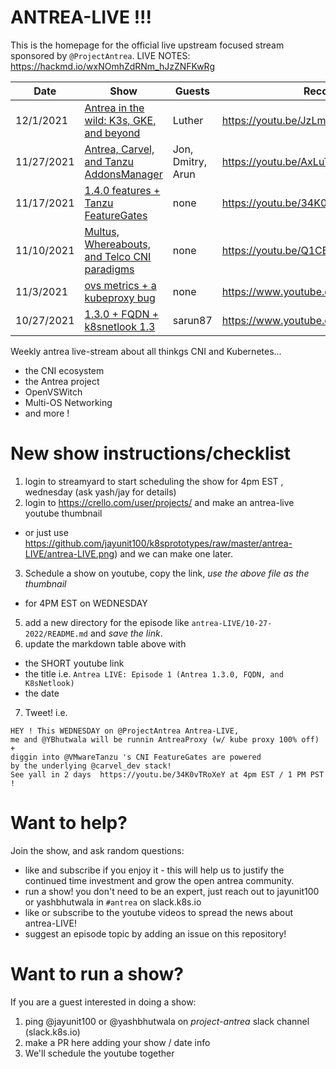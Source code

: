 # ANTREA-LIVE !!! 

This is the homepage for the official live upstream focused stream sponsored by `@ProjectAntrea`.
LIVE NOTES: https://hackmd.io/wxNOmhZdRNm_hJzZNFKwRg

|    Date    | Show | Guests  | Recording |
| ---------- | ---- | ------- | --------- |
| 12/1/2021  | [Antrea in the wild: K3s, GKE, and beyond](12-01-2021/) | Luther | https://youtu.be/JzLmsOqfiq0 |
| 11/27/2021 | [Antrea, Carvel, and Tanzu AddonsManager](11-27-2021/) | Jon, Dmitry, Arun | https://youtu.be/AxLuT062qHQ |
| 11/17/2021 | [1.4.0 features + Tanzu FeatureGates](11-14-2021/) | none | https://youtu.be/34K0vTRoXeY |
| 11/10/2021 | [Multus, Whereabouts, and Telco CNI paradigms](11-7-2021/) | none | https://youtu.be/Q1CBFoMAG2g |
| 11/3/2021  | [ovs metrics + a kubeproxy bug](11-04-2021/) | none | https://www.youtube.com/3aUnws6diAY |
| 10/27/2021 | [1.3.0 + FQDN + k8snetlook 1.3](10-27-2021/) | sarun87 | https://www.youtube.com/aWUwxQ58bEQ&t |

Weekly antrea live-stream about all thinkgs CNI and Kubernetes...

- the CNI ecosystem
- the Antrea project
- OpenVSWitch
- Multi-OS Networking
- and more !

# New show instructions/checklist

1. login to streamyard to start scheduling the show for 4pm EST , wednesday (ask yash/jay for details)
2. login to https://crello.com/user/projects/ and make an antrea-live youtube thumbnail
  - or just use https://github.com/jayunit100/k8sprototypes/raw/master/antrea-LIVE/antrea-LIVE.png) and we can make one later.
3. Schedule a show on youtube, copy the link, *use the above file as the thumbnail* 
  - for 4PM EST on WEDNESDAY
5. add a new directory for the episode like `antrea-LIVE/10-27-2022/README.md` and *save the link*.
6. update the markdown table above with 
  - the SHORT youtube link
  - the title i.e. `Antrea LIVE: Episode 1 (Antrea 1.3.0, FQDN, and K8sNetlook)`
  - the date
7. Tweet! i.e. 
```
HEY ! This WEDNESDAY on @ProjectAntrea Antrea-LIVE, 
me and @YBhutwala will be runnin AntreaProxy (w/ kube proxy 100% off) + 
diggin into @VMwareTanzu 's CNI FeatureGates are powered 
by the underlying @carvel_dev stack! 
See yall in 2 days  https://youtu.be/34K0vTRoXeY at 4pm EST / 1 PM PST !
```

# Want to help?

Join the show, and ask random questions:
- like and subscribe if you enjoy it - this will help us to justify the continued time investment and grow the open antrea community.
- run a show! you don't need to be an expert, just reach out to jayunit100 or yashbhutwala in `#antrea` on slack.k8s.io 
- like or subscribe to the youtube videos to spread the news about antrea-LIVE!
- suggest an episode topic by adding an issue on this repository!

# Want to run a show?

If you are a guest interested in doing a show:
1. ping @jayunit100 or @yashbhutwala on *project-antrea* slack channel (slack.k8s.io)
2. make a PR here adding your show / date info
3. We'll schedule the youtube together
